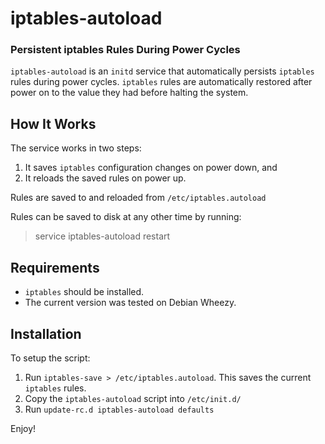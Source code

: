 
# iptables-autoload

### Persistent iptables Rules During Power Cycles

`iptables-autoload` is an `initd` service that automatically persists `iptables` rules during power cycles. `iptables` rules are automatically restored after power on to the value they had before halting the system.


## How It Works

The service works in two steps:

1. It saves `iptables` configuration changes on power down, and
2. It reloads the saved rules on power up.

Rules are saved to and reloaded from `/etc/iptables.autoload`

Rules can be saved to disk at any other time by running:

> service iptables-autoload restart


## Requirements

 * `iptables` should be installed.
 * The current version was tested on Debian Wheezy.


## Installation

To setup the script:

1. Run `iptables-save > /etc/iptables.autoload`. This saves the current `iptables` rules.
2. Copy the `iptables-autoload` script into `/etc/init.d/`
3. Run `update-rc.d iptables-autoload defaults`

Enjoy!

